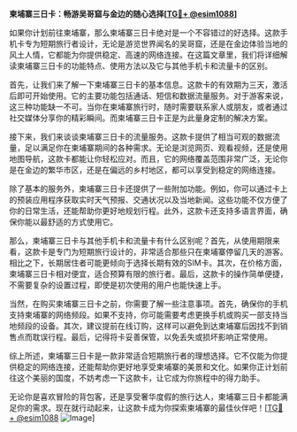 **柬埔寨三日卡：畅游吴哥窟与金边的随心选择[[TG💪+ @esim1088](https://t.me/s/esim1088)]**

如果你计划前往柬埔寨，那么柬埔寨三日卡绝对是一个不容错过的好选择。这款手机卡专为短期旅行者设计，无论是游览世界闻名的吴哥窟，还是在金边体验当地的风土人情，它都能为你提供稳定、高速的网络连接。在这篇文章里，我们将详细解读柬埔寨三日卡的功能特点、使用方法以及它与其他手机卡和流量卡的区别。

首先，让我们来了解一下柬埔寨三日卡的基本信息。这款卡的有效期为三天，激活后即可开始使用。它的主要功能包括通话、短信和数据流量服务。对于游客来说，这三种功能缺一不可。当你在柬埔寨旅行时，随时需要联系家人或朋友，或者通过社交媒体分享你的精彩瞬间。而柬埔寨三日卡正是为此量身定制的解决方案。

接下来，我们来谈谈柬埔寨三日卡的流量服务。这款卡提供了相当可观的数据流量，足以满足你在柬埔寨期间的各种需求。无论是浏览网页、观看视频，还是使用地图导航，这款卡都能让你轻松应对。而且，它的网络覆盖范围非常广泛，无论你是在金边的繁华市区，还是在偏远的乡村地区，都可以享受到稳定的网络连接。

除了基本的服务外，柬埔寨三日卡还提供了一些附加功能。例如，你可以通过卡上的预装应用程序获取实时天气预报、交通状况以及当地新闻。这些功能不仅方便了你的日常生活，还能帮助你更好地规划行程。此外，这款卡还支持多语言界面，确保你能以最舒适的方式使用它。

那么，柬埔寨三日卡与其他手机卡和流量卡有什么区别呢？首先，从使用期限来看，这款卡是专门为短期旅行设计的，非常适合那些只在柬埔寨停留几天的游客。相比之下，长期居住者可能更倾向于选择长期有效的SIM卡。其次，在价格方面，柬埔寨三日卡相对便宜，适合预算有限的旅行者。最后，这款卡的操作简单便捷，不需要复杂的设置过程，即使是初次使用的用户也能快速上手。

当然，在购买柬埔寨三日卡之前，你需要了解一些注意事项。首先，确保你的手机支持柬埔寨的网络频段。如果不支持，你可能需要考虑更换手机或购买一部支持当地频段的设备。其次，建议提前在线订购，这样可以避免到达柬埔寨后因找不到销售点而耽误行程。最后，记得将卡妥善保管，以免丢失或损坏影响正常使用。

综上所述，柬埔寨三日卡是一款非常适合短期旅行者的理想选择。它不仅能为你提供稳定的网络连接，还能帮助你更好地享受柬埔寨的美景和文化。如果你正计划前往这个美丽的国度，不妨考虑一下这款卡，让它成为你旅程中的得力助手。

无论你是喜欢冒险的背包客，还是享受奢华度假的旅行达人，柬埔寨三日卡都能满足你的需求。现在就行动起来，让这款卡成为你探索柬埔寨的最佳伙伴吧！[[TG💪+ @esim1088](https://t.me/s/esim1088) ![Image](https://i.postimg.cc/4NQfJmqS/Snipaste-2025-05-13-00-14-12.png)]